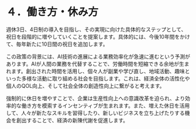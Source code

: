 # ４．働き方・休み方

週休3日、4日制の導入を目指し、その実現に向けた具体的なステップとして、祝日を段階的に増やしていくことを提案します。具体的には、今後10年間をかけて、毎年新たに10日間の祝日を追加します。

この政策の背景には、AI技術の進展による業務効率化が急速に進むという予測があります。AIが人間の業務を代替することで、労働時間を短縮できる余地が生まれます。創出された時間を活用し、個々人が副業や学び直し、地域活動、趣味といった多様な活動に取り組める社会を目指します。これは、経済全体の活性化や個人のQOL向上、そして社会全体の創造性向上に繋がると考えます。

強制的に休日を増やすことで、企業は生産性向上への意識改革を迫られ、より効率的な働き方を模索するインセンティブが生まれます。また、増えた休日を活用して、人々が新たなスキルを習得したり、新しいビジネスを立ち上げたりする機会を創出することで、経済の新陳代謝を促進します。